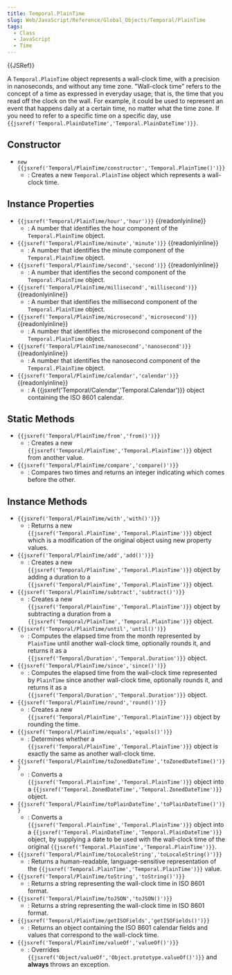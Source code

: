 ```yaml
---
title: Temporal.PlainTime
slug: Web/JavaScript/Reference/Global_Objects/Temporal/PlainTime
tags:
  - Class
  - JavaScript
  - Time
---
```

{{JSRef}}

<p class="summary"><span class="seoSummary">A <code>Temporal.PlainTime</code> object represents a wall-clock time, with a precision in nanoseconds, and without any time zone.</span> "Wall-clock time" refers to the concept of a time as expressed in everyday usage; that is, the time that you read off the clock on the wall. For example, it could be used to represent an event that happens daily at a certain time, no matter what the time zone. If you need to refer to a specific time on a specific day, use <code>{{jsxref('Temporal.PlainDateTime','Temporal.PlainDateTime')}}</code>.</p>

## Constructor

- `new {{jsxref('Temporal/PlainTime/constructor','Temporal.PlainTime()')}}`
  - : Creates a new `Temporal.PlainTime` object which represents a wall-clock
    time.

## Instance Properties

- `{{jsxref('Temporal/PlainTime/hour','hour')}}`
  {{readonlyinline}}
  - : A number that identifies the hour component of the `Temporal.PlainTime`
    object.
- `{{jsxref('Temporal/PlainTime/minute','minute')}}`
  {{readonlyinline}}
  - : A number that identifies the minute component of the `Temporal.PlainTime`
    object.
- `{{jsxref('Temporal/PlainTime/second','second')}}`
  {{readonlyinline}}
  - : A number that identifies the second component of the `Temporal.PlainTime`
    object.
- `{{jsxref('Temporal/PlainTime/millisecond','millisecond')}}`
  {{readonlyinline}}
  - : A number that identifies the millisecond component of the
    `Temporal.PlainTime` object.
- `{{jsxref('Temporal/PlainTime/microsecond','microsecond')}}`
  {{readonlyinline}}
  - : A number that identifies the microsecond component of the
    `Temporal.PlainTime` object.
- `{{jsxref('Temporal/PlainTime/nanosecond','nanosecond')}}`
  {{readonlyinline}}
  - : A number that identifies the nanosecond component of the
    `Temporal.PlainTime` object.
- `{{jsxref('Temporal/PlainTime/calendar','calendar')}}`
  {{readonlyinline}}
  - : A {{jsxref('Temporal/Calendar','Temporal.Calendar')}}
    object containing the ISO 8601 calendar.

## Static Methods

- `{{jsxref('Temporal/PlainTime/from','from()')}}`
  - : Creates a new
    `{{jsxref('Temporal/PlainTime','Temporal.PlainTime')}}`
    object from another value.
- `{{jsxref('Temporal/PlainTime/compare','compare()')}}`
  - : Compares two times and returns an integer indicating which comes before
    the other.

## Instance Methods

- `{{jsxref('Temporal/PlainTime/with','with()')}}`
  - : Returns a new
    `{{jsxref('Temporal.PlainTime','Temporal.PlainTime')}}`
    object which is a modification of the original object using new property
    values.
- `{{jsxref('Temporal/PlainTime/add','add()')}}`
  - : Creates a new
    `{{jsxref('Temporal/PlainTime','Temporal.PlainTime')}}`
    object by adding a duration to a
    `{{jsxref('Temporal/PlainTime','Temporal.PlainTime')}}`
    object.
- `{{jsxref('Temporal/PlainTime/subtract','subtract()')}}`
  - : Creates a new
    `{{jsxref('Temporal/PlainTime','Temporal.PlainTime')}}`
    object by subtracting a duration from a
    `{{jsxref('Temporal/PlainTime','Temporal.PlainTime')}}`
    object.
- `{{jsxref('Temporal/PlainTime/until','until()')}}`
  - : Computes the elapsed time from the month represented by `PlainTime` until
    another wall-clock time, optionally rounds it, and returns it as a
    `{{jsxref('Temporal/Duration','Temporal.Duration')}}`
    object.
- `{{jsxref('Temporal/PlainTime/since','since()')}}`
  - : Computes the elapsed time from the wall-clock time represented by
    `PlainTime` since another wall-clock time, optionally rounds it, and returns
    it as a
    `{{jsxref('Temporal/Duration','Temporal.Duration')}}`
    object.
- `{{jsxref('Temporal/PlainTime/round','round()')}}`
  - : Creates a new
    `{{jsxref('Temporal/PlainTime','Temporal.PlainTime')}}`
    object by rounding the time.
- `{{jsxref('Temporal/PlainTime/equals','equals()')}}`
  - : Determines whether a
    `{{jsxref('Temporal/PlainTime','Temporal.PlainTime')}}`
    object is exactly the same as another wall-clock time.
- `{{jsxref('Temporal/PlainTime/toZonedDateTime','toZonedDateTime()')}}`
  - : Converts a
    `{{jsxref('Temporal.PlainTime','Temporal.PlainTime')}}`
    object into a
    `{{jsxref('Temporal.ZonedDateTime','Temporal.ZonedDateTime')}}`
    object.
- `{{jsxref('Temporal/PlainTime/toPlainDateTime','toPlainDateTime()')}}`
  - : Converts a
    `{{jsxref('Temporal.PlainTime','Temporal.PlainTime')}}`
    object into a
    `{{jsxref('Temporal.PlainDateTime','Temporal.PlainDateTime')}}`
    object, by supplying a date to be used with the wall-clock time of the
    original
    `{{jsxref('Temporal.PlainTime','Temporal.PlainTime')}}`.
- `{{jsxref('Temporal/PlainTime/toLocaleString','toLocaleString()')}}`
  - : Returns a human-readable, language-sensitive representation of the
    `{{jsxref('Temporal.PlainTime','Temporal.PlainTime')}}`
    value.
- `{{jsxref('Temporal/PlainTime/toString','toString()')}}`
  - : Returns a string representing the wall-clock time in ISO 8601 format.
- `{{jsxref('Temporal/PlainTime/toJSON','toJSON()')}}`
  - : Returns a string representing the wall-clock time in ISO 8601 format.
- `{{jsxref('Temporal/PlainTime/getISOFields','getISOFields()')}}`
  - : Returns an object containing the ISO 8601 calendar fields and values that
    correspond to the wall-clock time.
- `{{jsxref('Temporal/PlainTime/valueOf','valueOf()')}}`
  - : Overrides
    `{{jsxref('Object/valueOf','Object.prototype.valueOf()')}}`
    and **always** throws an exception.
